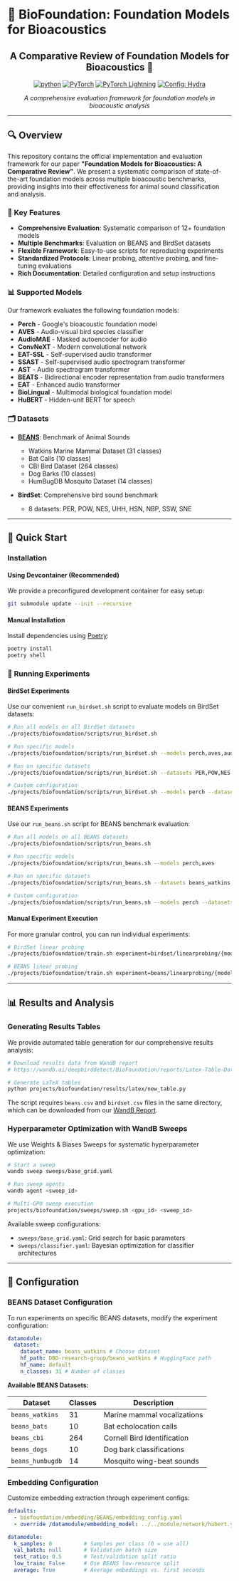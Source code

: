 # 🎵 BioFoundation: Foundation Models for Bioacoustics

<div align="center">

## A Comparative Review of Foundation Models for Bioacoustics 🤗

[![python](https://img.shields.io/badge/-Python_3.10-blue?logo=python&logoColor=white)](https://github.com/pre-commit/pre-commit)
<a href="https://pytorch.org/get-started/locally/"><img alt="PyTorch" src="https://img.shields.io/badge/PyTorch-ee4c2c?logo=pytorch&logoColor=white"></a>
<a href="https://www.pytorchlightning.ai/"><img alt="PyTorch Lightning" src="https://img.shields.io/badge/PyTorch_Lightning-792ee5?logo=pytorch-lightning&logoColor=white"></a>
<a href="https://hydra.cc/"><img alt="Config: Hydra" src="https://img.shields.io/badge/Config-Hydra-89b8cd"></a>

*A comprehensive evaluation framework for foundation models in bioacoustic analysis*

</div>

---

## 🔍 Overview

This repository contains the official implementation and evaluation framework for our paper **"Foundation Models for Bioacoustics: A Comparative Review"**. We present a systematic comparison of state-of-the-art foundation models across multiple bioacoustic benchmarks, providing insights into their effectiveness for animal sound classification and analysis.

### 🎯 Key Features

- **Comprehensive Evaluation**: Systematic comparison of 12+ foundation models
- **Multiple Benchmarks**: Evaluation on BEANS and BirdSet datasets
- **Flexible Framework**: Easy-to-use scripts for reproducing experiments
- **Standardized Protocols**: Linear probing, attentive probing, and fine-tuning evaluations
- **Rich Documentation**: Detailed configuration and setup instructions

### 📊 Supported Models

Our framework evaluates the following foundation models:
- **Perch** - Google's bioacoustic foundation model
- **AVES** - Audio-visual bird species classifier  
- **AudioMAE** - Masked autoencoder for audio
- **ConvNeXT** - Modern convolutional network
- **EAT-SSL** - Self-supervised audio transformer
- **SSAST** - Self-supervised audio spectrogram transformer
- **AST** - Audio spectrogram transformer
- **BEATS** - Bidirectional encoder representation from audio transformers
- **EAT** - Enhanced audio transformer
- **BioLingual** - Multimodal biological foundation model
- **HuBERT** - Hidden-unit BERT for speech

### 🗂️ Datasets

- **[BEANS](https://huggingface.co/collections/DBD-research-group/beans-datasets-6611bd670cd7eb7b0bfc614e)**: Benchmark of Animal Sounds
  - Watkins Marine Mammal Dataset (31 classes)
  - Bat Calls (10 classes) 
  - CBI Bird Dataset (264 classes)
  - Dog Barks (10 classes)
  - HumBugDB Mosquito Dataset (14 classes)

- **BirdSet**: Comprehensive bird sound benchmark
  - 8 datasets: PER, POW, NES, UHH, HSN, NBP, SSW, SNE


---

## 🚀 Quick Start

### Installation

#### Using Devcontainer (Recommended)

We provide a preconfigured development container for easy setup:

```bash
git submodule update --init --recursive
```

#### Manual Installation

Install dependencies using [Poetry](https://python-poetry.org/):

```bash
poetry install
poetry shell
```

### 🧪 Running Experiments

#### BirdSet Experiments

Use our convenient `run_birdset.sh` script to evaluate models on BirdSet datasets:

```bash
# Run all models on all BirdSet datasets
./projects/biofoundation/scripts/run_birdset.sh

# Run specific models
./projects/biofoundation/scripts/run_birdset.sh --models perch,aves,audiomae

# Run on specific datasets
./projects/biofoundation/scripts/run_birdset.sh --datasets PER,POW,NES

# Custom configuration
./projects/biofoundation/scripts/run_birdset.sh --models perch --datasets PER --seeds 1,2,3 --gpu 0
```

#### BEANS Experiments

Use our `run_beans.sh` script for BEANS benchmark evaluation:

```bash
# Run all models on all BEANS datasets
./projects/biofoundation/scripts/run_beans.sh

# Run specific models
./projects/biofoundation/scripts/run_beans.sh --models perch,aves

# Run on specific datasets
./projects/biofoundation/scripts/run_beans.sh --datasets beans_watkins,beans_cbi

# Custom configuration
./projects/biofoundation/scripts/run_beans.sh --models perch --datasets beans_watkins --seeds 1,2,3 --gpu 0
```

#### Manual Experiment Execution

For more granular control, you can run individual experiments:

```bash
# BirdSet linear probing
./projects/biofoundation/train.sh experiment=birdset/linearprobing/{model_name}

# BEANS linear probing  
./projects/biofoundation/train.sh experiment=beans/linearprobing/{model_name}
```
---

## 📊 Results and Analysis

### Generating Results Tables

We provide automated table generation for our comprehensive results analysis:

```bash
# Download results data from WandB report
# https://wandb.ai/deepbirddetect/BioFoundation/reports/Latex-Table-Data--VmlldzoxMjEyODQ0Ng

# Generate LaTeX tables
python projects/biofoundation/results/latex/new_table.py
```

The script requires `beans.csv` and `birdset.csv` files in the same directory, which can be downloaded from our [WandB Report](https://wandb.ai/deepbirddetect/BioFoundation/reports/Latex-Table-Data--VmlldzoxMjEyODQ0Ng).

### Hyperparameter Optimization with WandB Sweeps

We use Weights & Biases Sweeps for systematic hyperparameter optimization:

```bash
# Start a sweep
wandb sweep sweeps/base_grid.yaml

# Run sweep agents
wandb agent <sweep_id>

# Multi-GPU sweep execution
projects/biofoundation/sweeps/sweep.sh <gpu_id> <sweep_id>
```

Available sweep configurations:
- `sweeps/base_grid.yaml`: Grid search for basic parameters
- `sweeps/classifier.yaml`: Bayesian optimization for classifier architectures

---

## 📝 Configuration

### BEANS Dataset Configuration

To run experiments on specific BEANS datasets, modify the experiment configuration:

```yaml
datamodule:
  dataset:
    dataset_name: beans_watkins # Choose dataset
    hf_path: DBD-research-group/beans_watkins # HuggingFace path
    hf_name: default
    n_classes: 31 # Number of classes
```

**Available BEANS Datasets:**

|Dataset|Classes|Description|
|-------|-------|-----------|
|`beans_watkins`|31|Marine mammal vocalizations|
|`beans_bats`|10|Bat echolocation calls|
|`beans_cbi`|264|Cornell Bird Identification|
|`beans_dogs`|10|Dog bark classifications|
|`beans_humbugdb`|14|Mosquito wing-beat sounds|

### Embedding Configuration

Customize embedding extraction through experiment configs:

```yaml
defaults:
  - biofoundation/embedding/BEANS/embedding_config.yaml 
  - override /datamodule/embedding_model: ../../module/network/hubert.yaml

datamodule:
  k_samples: 0          # Samples per class (0 = use all)
  val_batch: null       # Validation batch size
  test_ratio: 0.5       # Test/validation split ratio
  low_train: False      # Use BEANS low-resource split
  average: True         # Average embeddings vs. first seconds
```


